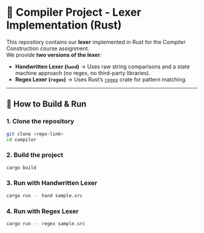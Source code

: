 # 📝 Compiler Project - Lexer Implementation (Rust)

This repository contains our **lexer** implemented in Rust for the Compiler Construction course assignment.  
We provide **two versions of the lexer**:

- **Handwritten Lexer (`hand`)** → Uses raw string comparisons and a state machine approach (no regex, no third-party libraries).  
- **Regex Lexer (`regex`)** → Uses Rust’s [`regex`](https://crates.io/crates/regex) crate for pattern matching.

---

## 🚀 How to Build & Run

### 1. Clone the repository
```bash
git clone <repo-link>
cd compiler
```
### 2. Build the project
```bash
cargo build
```
### 3. Run with Handwritten Lexer
```bash
cargo run -- hand sample.src
```
### 4. Run with Regex Lexer
```bash
cargo run -- regex sample.src
```

